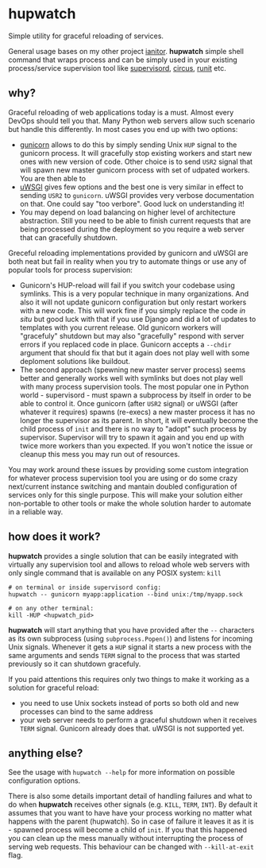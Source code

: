 # hupwatch
Simple utility for graceful reloading of services.

General usage bases on my other project 
[ianitor](https://github.com/ClearcodeHQ/ianitor). **hupwatch** simple shell
command that wraps process and can be simply used in your existing
process/service supervision tool like [supervisord](http://supervisord.org/), 
[circus](http://circus.readthedocs.org/en/0.11.1/),
[runit](http://smarden.org/runit/) etc.


## why?

Graceful reloading of web applications today is a must. Almost every DevOps 
should tell you that.
Many Python web servers allow such scenario but handle this differently.
In most cases you end up with two options:
* [gunicorn](https://github.com/benoitc/gunicorn) allows to do this by simply
  sending Unix `HUP` signal to the gunicorn process. It will gracefully stop
  existing workers and start new ones with new version of code. Other choice
  is to send `USR2` signal that will spawn new master gunicorn process with
  set of udpated workers. You are then able to 
* [uWSGI](https://github.com/unbit/uwsgi) gives few options and the best one is
  very similar in effect to sending `USR2` to `gunicorn`. uWSGI provides 
  very verbose documentation on that. One could say "too verbore". Good luck
  on understanding it!
* You may depend on load balancing on higher level of architecture abstraction.
  Still you need to be able to finish current requests that are being processed
  during the deployment so you require a web server that can gracefully 
  shutdown.

Greceful reloading implementations provided by gunicorn and uWSGI are both neat
but fail in reality when you try to automate things or use any of popular tools 
for process supervision:

* Gunicorn's HUP-reload will fail if you switch your codebase using symlinks.
  This is a very popular technique in many organizations. And also it will
  not update gunicorn configuration but only restart workers with a new code.
  This will work fine if you simply replace the code *in situ* but good luck
  with that if you use Django and did a lot of updates to templates with
  you current release. Old gunicorn workers will "gracefuly" shutdown but may
  also "gracefully" respond with server errors if you replaced code in place.
  Gunicorn accepts a `--chdir` argument that should fix that but it again does
  not play well with some deploment solutions like buildout.
* The second approach (spewning new master server process) seems better and
  generally works well with symlinks but does not play well with many process 
  supervision tools. The most popular one in Python world - supervisord - must 
  spawn a subprocess by itself in order to be able to control it. Once gunicorn 
  (after `USR2` signal) or uWSGI (after whatever it requires) spawns (re-execs) 
  a new master process it has no longer the supervisor as its parent. In short,
  it will eventually become the child process of `init` and there is no way to 
  "adopt" such process by supervisor. Supervisor will try to spawn it again and
  you end up with twice more workers than you expected. If you won't notice the 
  issue or cleanup this mess you may run out of resources.

You may work around these issues by providing some custom integration for 
whatever process supervision tool you are using or do some crazy next/current
instance switching and mantain doubled configuration of services only for this
single purpose. This will make your solution either non-portable to other 
tools or make the whole solution harder to automate in a reliable way.


## how does it work?

**hupwatch** provides a single solution that can be easily integrated with 
virtually any supervision tool and allows to reload whole web servers with only
single command that is available on any POSIX system: `kill`

    # on terminal or inside supervisord config:
    hupwatch -- gunicorn myapp:application --bind unix:/tmp/myapp.sock
    
    # on any other terminal:
    kill -HUP <hupwatch_pid>
    
**hupwatch** will start anything that you have provided after the `--`
characters as its own subprocess (using `subprocess.Popen()`) and listens for 
incoming Unix signals. Whenever it gets a `HUP` signal it starts a new process 
with the same arguments and sends `TERM` signal to the process that was started
previously so it can shutdown gracefuly.

If you paid attentions this requires only two things to make it working as
a solution for graceful reload:

* you need to use Unix sockets instead of ports so both old and new processes 
  can bind to the same address
* your web server needs to perform a graceful shutdown when it receives `TERM` 
  signal. Gunicorn already does that. uWSGI is not supported yet.


## anything else?

See the usage with `hupwatch --help` for more information on possible 
configuration options.

There is also some details important detail of handling failures 
and what to do when **hupwatch** receives other signals (e.g. `KILL`, `TERM`, 
`INT`). By default it assumes that you want to have have your process working 
no matter what happens with the parent (hupwatch). So in case of failure it 
leaves it as it is - spawned process will become a child of `init`. If you 
that this happened you can clean up the mess manually without interrupting the
process of serving web requests. This behaviour can be changed with 
`--kill-at-exit` flag.

